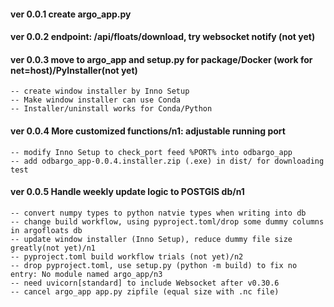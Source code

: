 #### ver 0.0.1 create argo_app.py
#### ver 0.0.2 endpoint: /api/floats/download, try websocket notify (not yet)
#### ver 0.0.3 move to argo_app and setup.py for package/Docker (work for net=host)/PyInstaller(not yet)
    -- create window installer by Inno Setup
	-- Make window installer can use Conda
	-- Installer/uninstall works for Conda/Python

#### ver 0.0.4 More customized functions/n1: adjustable running port
    -- modify Inno Setup to check_port feed %PORT% into odbargo_app
    -- add odbargo_app-0.0.4.installer.zip (.exe) in dist/ for downloading test

#### ver 0.0.5 Handle weekly update logic to POSTGIS db/n1
    -- convert numpy types to python natvie types when writing into db
    -- change build workflow, using pyproject.toml/drop some dummy columns in argofloats db
    -- update window installer (Inno Setup), reduce dummy file size greatly(not yet)/n1
    -- pyproject.toml build workflow trials (not yet)/n2
    -- drop pyproject.toml, use setup.py (python -m build) to fix no entry: No module named argo_app/n3
    -- need uvicorn[standard] to include Websocket after v0.30.6
    -- cancel argo_app app.py zipfile (equal size with .nc file)
